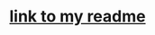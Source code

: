 

# [link to my readme](https://github.com/setagickeman/PNU_3991_AR/tree/main/SoftwareDevelopmentMethodologies)
